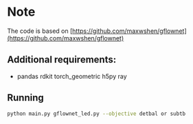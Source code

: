 # Note

The code is based on [https://github.com/maxwshen/gflownet](https://github.com/maxwshen/gflownet)

## Additional requirements:

- pandas rdkit torch_geometric h5py ray

## Running
```sh
python main.py gflownet_led.py --objective detbal or subtb
```
